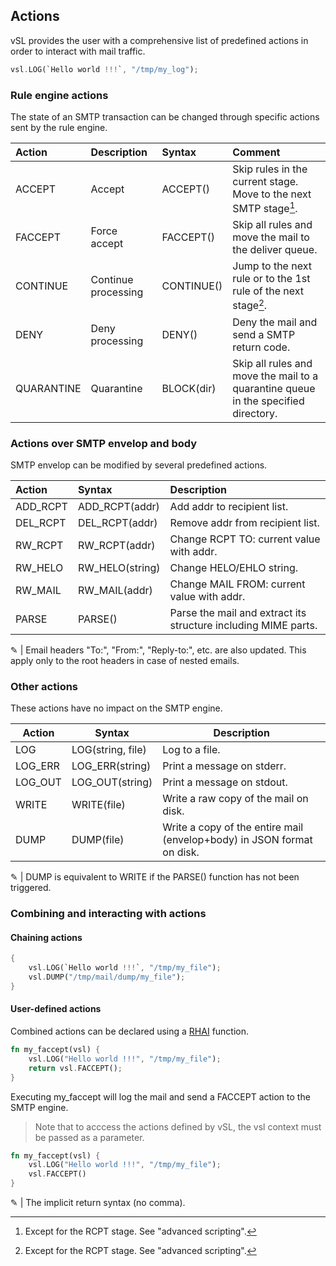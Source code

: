 ## Actions

vSL provides the user with a comprehensive list of predefined actions in order to interact with mail traffic.

```rust
vsl.LOG(`Hello world !!!`, "/tmp/my_log");
```

### Rule engine actions

The state of an SMTP transaction can be changed through specific actions sent by the rule engine.

| Action | Description | Syntax | Comment
| :--- | :--- | :--- | :---
| ACCEPT | Accept | ACCEPT() | Skip rules in the current stage. Move to the next SMTP stage[^note].
| FACCEPT | Force accept | FACCEPT() | Skip all rules and move the mail to the deliver queue.
| CONTINUE | Continue processing | CONTINUE() | Jump to the next rule or to the 1st rule of the next stage[^note].
| DENY | Deny processing | DENY() | Deny the mail and send a SMTP return code.
| QUARANTINE | Quarantine | BLOCK(dir) | Skip all rules and move the mail to a quarantine queue in the specified directory.

[^note]: Except for the RCPT stage. See "advanced scripting".

[^note]: See Rules implicit behavior.

### Actions over SMTP envelop and body

SMTP envelop can be modified by several predefined actions.

| Action | Syntax | Description
| :--- | :--- | :---
| ADD_RCPT | ADD_RCPT(addr) | Add addr to recipient list.
| DEL_RCPT | DEL_RCPT(addr) | Remove addr from recipient list.
| RW_RCPT | RW_RCPT(addr) | Change RCPT TO: current value with addr.
| RW_HELO | RW_HELO(string) | Change HELO/EHLO string.
| RW_MAIL | RW_MAIL(addr) | Change MAIL FROM: current value with addr.
| PARSE | PARSE() | Parse the mail and extract its structure including MIME parts.

&#9998; | Email headers "To:", "From:", "Reply-to:", etc. are also updated.
This apply only to the root headers in case of nested emails.

### Other actions

These actions have no impact on the SMTP engine.

| Action | Syntax | Description |
| ---- | ---- | ---- |
| LOG | LOG(string, file) | Log to a file.
| LOG_ERR | LOG_ERR(string) | Print a message on stderr.
| LOG_OUT | LOG_OUT(string) | Print a message on stdout. 
| WRITE | WRITE(file) | Write a raw copy of the mail on disk.
| DUMP | DUMP(file) | Write a copy of the entire mail (envelop+body) in JSON format on disk.

&#9998; | DUMP is equivalent to WRITE if the PARSE() function has not been triggered.

### Combining and interacting with actions

#### Chaining actions

```rust
{
    vsl.LOG(`Hello world !!!`, "/tmp/my_file");
    vsl.DUMP("/tmp/mail/dump/my_file");
}
```

#### User-defined actions

Combined actions can be declared using a [RHAI](https://rhai.rs/) function. 

```rust
fn my_faccept(vsl) {                              
    vsl.LOG("Hello world !!!", "/tmp/my_file");
    return vsl.FACCEPT();
}
```

Executing my_faccept will log the mail and send a FACCEPT action to the SMTP engine.
> Note that to acccess the actions defined by vSL, the vsl context must be passed as a parameter.

```rust
fn my_faccept(vsl) {
    vsl.LOG("Hello world !!!", "/tmp/my_file");
    vsl.FACCEPT()
}
```

&#9998; | The implicit return syntax (no comma).
